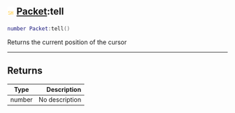 ## ![shared](../../.gitbook/assets/shared.png) [Packet](./readme/packet.md):tell

```lua
number Packet:tell()
```

Returns the current position of the cursor

------
## Returns

| Type   | Description |
| ------ | ----------: |
| number | No description |

